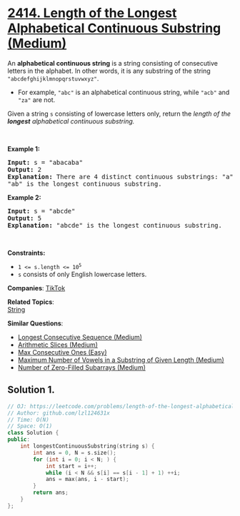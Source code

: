 # [2414. Length of the Longest Alphabetical Continuous Substring (Medium)](https://leetcode.com/problems/length-of-the-longest-alphabetical-continuous-substring)

<p>An <strong>alphabetical continuous string</strong> is a string consisting of consecutive letters in the alphabet. In other words, it is any substring of the string <code>"abcdefghijklmnopqrstuvwxyz"</code>.</p>
<ul>
	<li>For example, <code>"abc"</code> is an alphabetical continuous string, while <code>"acb"</code> and <code>"za"</code> are not.</li>
</ul>
<p>Given a string <code>s</code> consisting of lowercase letters only, return the <em>length of the <strong>longest</strong> alphabetical continuous substring.</em></p>
<p>&nbsp;</p>
<p><strong class="example">Example 1:</strong></p>
<pre><strong>Input:</strong> s = "abacaba"
<strong>Output:</strong> 2
<strong>Explanation:</strong> There are 4 distinct continuous substrings: "a", "b", "c" and "ab".
"ab" is the longest continuous substring.
</pre>
<p><strong class="example">Example 2:</strong></p>
<pre><strong>Input:</strong> s = "abcde"
<strong>Output:</strong> 5
<strong>Explanation:</strong> "abcde" is the longest continuous substring.
</pre>
<p>&nbsp;</p>
<p><strong>Constraints:</strong></p>
<ul>
	<li><code>1 &lt;= s.length &lt;= 10<sup>5</sup></code></li>
	<li><code>s</code> consists of only English lowercase letters.</li>
</ul>

**Companies**:
[TikTok](https://leetcode.com/company/tiktok)

**Related Topics**:  
[String](https://leetcode.com/tag/string/)

**Similar Questions**:
* [Longest Consecutive Sequence (Medium)](https://leetcode.com/problems/longest-consecutive-sequence/)
* [Arithmetic Slices (Medium)](https://leetcode.com/problems/arithmetic-slices/)
* [Max Consecutive Ones (Easy)](https://leetcode.com/problems/max-consecutive-ones/)
* [Maximum Number of Vowels in a Substring of Given Length (Medium)](https://leetcode.com/problems/maximum-number-of-vowels-in-a-substring-of-given-length/)
* [Number of Zero-Filled Subarrays (Medium)](https://leetcode.com/problems/number-of-zero-filled-subarrays/)

## Solution 1.

```cpp
// OJ: https://leetcode.com/problems/length-of-the-longest-alphabetical-continuous-substring
// Author: github.com/lzl124631x
// Time: O(N)
// Space: O(1)
class Solution {
public:
    int longestContinuousSubstring(string s) {
        int ans = 0, N = s.size();
        for (int i = 0; i < N; ) {
            int start = i++;
            while (i < N && s[i] == s[i - 1] + 1) ++i;
            ans = max(ans, i - start);
        }
        return ans;
    }
};
```